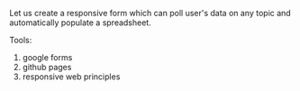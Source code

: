 Let us create a responsive form which can poll user's data on any topic and automatically populate a spreadsheet.


Tools:
1. google forms
2. github pages
3. responsive web principles
